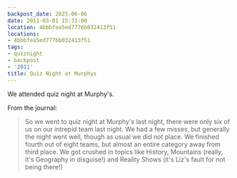 ```yaml
---
backpost_date: 2025-06-06
date: 2011-03-01 15:31:00
location: 4bbbfea5ed7776b032413f51
locations:
- 4bbbfea5ed7776b032413f51
tags:
- quiznight
- backpost
- '2011'
title: Quiz Night at Murphys
---
```


We attended quiz night at Murphy's.

From the journal:

> So we went to quiz night at Murphy's last night, there were only six of us on our intrepid team last night. We had a few misses, but generally the night went well, though as usual we did not place. We finished fourth out of eight teams, but almost an entire category away from third place. We got crushed in topics like History, Mountains (really, it's Geography in disguise!) and Reality Shows (it's Liz's fault for not being there!)